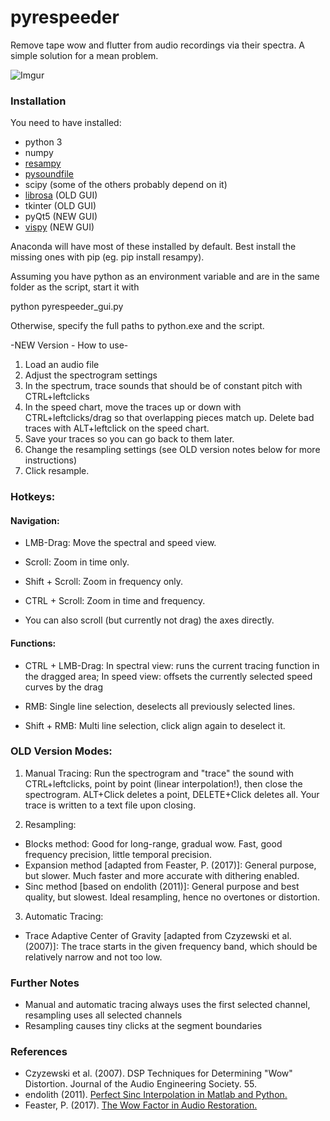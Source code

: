 # pyrespeeder
Remove tape wow and flutter from audio recordings via their spectra. A simple solution for a mean problem.

![Imgur](https://i.imgur.com/yUg6TTn.jpg)

### Installation
You need to have installed:
- python 3
- numpy
- [resampy](http://resampy.readthedocs.io/en/latest/)
- [pysoundfile](https://pysoundfile.readthedocs.io/)
- scipy (some of the others probably depend on it)
- [librosa](https://librosa.github.io/) (OLD GUI)
- tkinter (OLD GUI)
- pyQt5 (NEW GUI)
- [vispy](vispy.org) (NEW GUI)

Anaconda will have most of these installed by default. Best install the missing ones with pip (eg. pip install resampy).

Assuming you have python as an environment variable and are in the same folder as the script, start it with

python pyrespeeder_gui.py

Otherwise, specify the full paths to python.exe and the script.

-NEW Version - How to use-
1) Load an audio file
2) Adjust the spectrogram settings
3) In the spectrum, trace sounds that should be of constant pitch with CTRL+leftclicks
4) In the speed chart, move the traces up or down with CTRL+leftclicks/drag so that overlapping pieces match up. Delete bad traces with ALT+leftclick on the speed chart.
5) Save your traces so you can go back to them later.
6) Change the resampling settings (see OLD version notes below for more instructions)
7) Click resample.


### Hotkeys:

#### Navigation:
- LMB-Drag: Move the spectral and speed view.

- Scroll: Zoom in time only.

- Shift + Scroll: Zoom in frequency only.

- CTRL + Scroll: Zoom in time and frequency.

- You can also scroll (but currently not drag) the axes directly.

#### Functions:
- CTRL + LMB-Drag: In spectral view: runs the current tracing function in the dragged area; In speed view: offsets the currently selected speed curves by the drag

- RMB: Single line selection, deselects all previously selected lines.

- Shift + RMB: Multi line selection, click align again to deselect it.



### OLD Version Modes:
1) Manual Tracing:
Run the spectrogram and "trace" the sound with CTRL+leftclicks, point by point (linear interpolation!), then close the spectrogram. ALT+Click deletes a point, DELETE+Click deletes all. Your trace is written to a text file upon closing.

2) Resampling:
- Blocks method:
Good for long-range, gradual wow. Fast, good frequency precision, little temporal precision.
- Expansion method [adapted from Feaster, P. (2017)]:
General purpose, but slower. Much faster and more accurate with dithering enabled.
- Sinc method [based on endolith (2011)]:
General purpose and best quality, but slowest. Ideal resampling, hence no overtones or distortion.

3) Automatic Tracing:
- Trace Adaptive Center of Gravity [adapted from Czyzewski et al. (2007)]:
The trace starts in the given frequency band, which should be relatively narrow and not too low.


### Further Notes
- Manual and automatic tracing always uses the first selected channel, resampling uses all selected channels
- Resampling causes tiny clicks at the segment boundaries

### References
- Czyzewski et al. (2007). DSP Techniques for Determining "Wow" Distortion. Journal of the Audio Engineering Society. 55.
- endolith (2011). [Perfect Sinc Interpolation in Matlab and Python.](https://gist.github.com/endolith/1297227)
- Feaster, P. (2017). [The Wow Factor in Audio Restoration.](https://griffonagedotcom.wordpress.com/2017/02/16/the-wow-factor-in-audio-restoration/)
